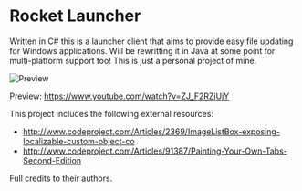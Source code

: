 Rocket Launcher
=============

Written in C# this is a launcher client that aims to provide easy file updating for Windows applications. Will be rewritting it in Java at some point for multi-platform support too! This is just a personal project of mine.

![Preview](https://dl.dropboxusercontent.com/u/49948294/updater/launcher.png)

Preview: https://www.youtube.com/watch?v=ZJ_F2RZjUjY

This project includes the following external resources:
* http://www.codeproject.com/Articles/2369/ImageListBox-exposing-localizable-custom-object-co
* http://www.codeproject.com/Articles/91387/Painting-Your-Own-Tabs-Second-Edition

Full credits to their authors.
